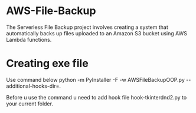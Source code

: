 # AWS-File-Backup
 The Serverless File Backup project involves creating a system that automatically backs up files uploaded to an Amazon S3 bucket using AWS Lambda functions.

# Creating exe file
 Use command below
 python -m PyInstaller -F -w AWSFileBackupOOP.py --additional-hooks-dir=.

Before u use the command u need to add hook file hook-tkinterdnd2.py to your current folder.
